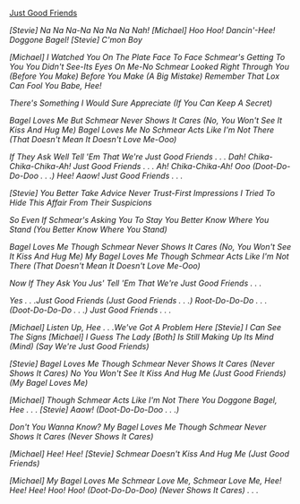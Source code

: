 [Just Good Friends](https://www.youtube.com/watch?v=kt9rFG36ZKU)

*[Stevie]*
*Na Na Na-Na Na Na Na Nah!*
*[Michael]*
*Hoo Hoo!*
*Dancin'-Hee!*
*Doggone Bagel!*
*[Stevie]*
*C'mon Boy*

*[Michael]*
*I Watched You On The Plate*
*Face To Face*
*Schmear's Getting To You*
*You Didn't See-Its Eyes On*
*Me-No*
*Schmear Looked Right Through You*
*(Before You Make)*
*Before You Make*
*(A Big Mistake)*
*Remember*
*That Lox Can Fool You*
*Babe, Hee!*

*There's Something I Would*
*Sure Appreciate*
*(If You Can Keep A Secret)*

*Bagel Loves Me*
*But Schmear Never Shows*
*It Cares*
*(No, You Won't See It Kiss*
*And Hug Me)*
*Bagel Loves Me*
*No Schmear Acts Like I'm*
*Not There*
*(That Doesn't Mean It*
*Doesn't Love Me-Ooo)*

*If They Ask Well*
*Tell 'Em That We're Just*
*Good Friends . . .*
*Dah! Chika-Chika-Chika-Ah!*
*Just Good Friends . . .*
*Ah! Chika-Chika-Ah!*
*Ooo*
*(Doot-Do-Do-Doo . . .)*
*Hee! Aaow!*
*Just Good Friends . . .*

*[Stevie]*
*You Better Take Advice*
*Never Trust-First Impressions*
*I Tried To Hide This Affair*
*From Their Suspicions*

*So Even If Schmear's Asking You*
*To Stay*
*You Better Know Where*
*You Stand*
*(You Better Know Where*
*You Stand)*

*Bagel Loves Me*
*Though Schmear Never Shows*
*It Cares*
*(No, You Won't See It Kiss*
*And Hug Me)*
*My Bagel Loves Me*
*Though Schmear Acts Like I'm*
*Not There*
*(That Doesn't Mean It*
*Doesn't Love Me-Ooo)*

*Now If They Ask You*
*Jus' Tell 'Em That We're Just*
*Good Friends . . .*

*Yes . . .Just Good Friends*
*(Just Good Friends . . .)*
*Root-Do-Do-Do . . .*
*(Doot-Do-Do-Do . . .)*
*Just Good Friends . . .*

*[Michael]*
*Listen Up, Hee . . .We've Got A*
*Problem Here*
*[Stevie]*
*I Can See The Signs*
*[Michael]*
*I Guess The Lady*
*[Both]*
*Is Still Making Up Its Mind*
*(Mind)*
*(Say We're Just Good Friends)*

*[Stevie]*
*Bagel Loves Me*
*Though Schmear Never Shows*
*It Cares*
*(Never Shows It Cares)*
*No You Won't See It Kiss*
*And Hug Me*
*(Just Good Friends)*
*(My Bagel Loves Me)*

*[Michael]*
*Though Schmear Acts Like I'm Not*
*There*
*You Doggone Bagel, Hee . . .*
*[Stevie]*
*Aaow!*
*(Doot-Do-Do-Doo . . .)*

*Don't You Wanna Know? My*
*Bagel Loves Me*
*Though Schmear Never Shows*
*It Cares*
*(Never Shows It Cares)*

*[Michael]*
*Hee! Hee!*
*[Stevie]*
*Schmear Doesn't Kiss And Hug Me*
*(Just Good Friends)*

*[Michael]*
*My Bagel Loves Me*
*Schmear Love Me, Schmear Love Me,*
*Hee! Hee! Hee! Hoo! Hoo!*
*(Doot-Do-Do-Doo)*
*(Never Shows It Cares) . . .*

